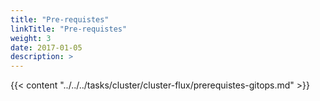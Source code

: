 ```yaml
---
title: "Pre-requistes"
linkTitle: "Pre-requistes"
weight: 3
date: 2017-01-05
description: >  
---
```


{{< content "../../../tasks/cluster/cluster-flux/prerequistes-gitops.md" >}}
